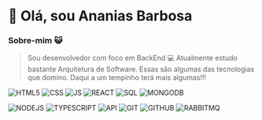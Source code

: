 # 👋 Olá, sou Ananias Barbosa

### Sobre-mim 😺

> Sou desenvolvedor com foco em BackEnd 💻
Atualmente estudo bastante Arquitetura de Software.
Essas são algumas das tecnologias que domino.
Daqui a um tempinho terá mais algumas!!!

![](https://img.icons8.com/color/42/000000/html-5--v1.png "HTML5")  ![CSS](https://img.icons8.com/color/42/000000/css3.png "CSS3") ![JS](https://img.icons8.com/color/42/000000/javascript--v1.png "Java Script")  ![REACT](https://img.icons8.com/color/48/null/react-native.png "REACT")
![SQL](https://img.icons8.com/color/43/000000/sql.png "SQL") ![MONGODB](https://img.icons8.com/color/48/null/mongodb.png "MONGODB")

![NODEJS](https://img.icons8.com/color/42/000000/nodejs.png "NODEJS") ![TYPESCRIPT](https://img.icons8.com/color/48/null/typescript.png "TYPESCRIPT") ![API](https://img.icons8.com/color/48/null/api-settings.png "REST API") ![GIT](https://img.icons8.com/color/48/null/git.png "GIT") ![GITHUB](https://img.icons8.com/color/48/null/github--v1.png "GITHUB") ![RABBITMQ](https://iconscout.com/icons/rabbitmq "RABBITMQ")


